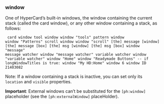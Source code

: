 ### window

One of HyperCard’s built-in windows, the window containing the current stack (called the card window), or any other window containing a stack, as follows:

<code><pre>
card window
tool window
window "tools"
pattern window
window "Patterns"
scroll window
window "scroll"
[the] message [window]
[the] message [box]
[the] msg [window]
[the] msg [box]
window "message"
message watcher
window "message watcher"
variable watcher
window "variable watcher"
window "Home"
window "Readymade Buttons"
-- if longWindowTitles is true:
window "My HD:Home"
window 6
window ID 21403082
</pre></code>

Note: If a window containing a stack is inactive, you can set only its <code>location</code> and <code>visible</code> properties.

<b>Important</b>: External windows can’t be substituted for the <code>[ph:window]</code> placeholder (see the <code>[ph:externalWindow]</code> placeHolder).
